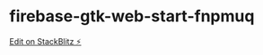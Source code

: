 # firebase-gtk-web-start-fnpmuq

[Edit on StackBlitz ⚡️](https://stackblitz.com/edit/firebase-gtk-web-start-fnpmuq)